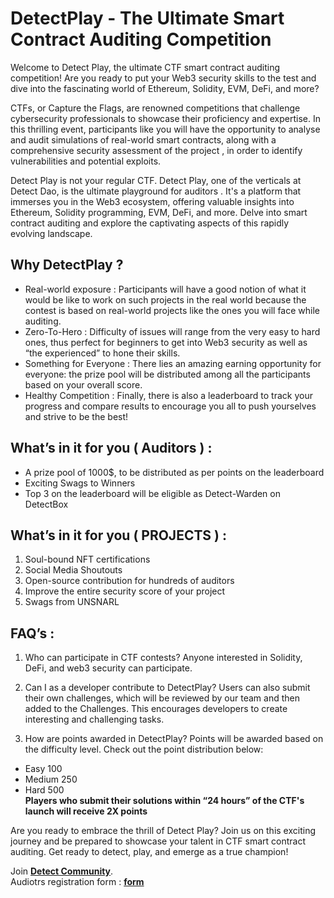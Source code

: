 # DetectPlay - The Ultimate Smart Contract Auditing Competition

Welcome to Detect Play, the ultimate CTF smart contract auditing competition! Are you ready to put your Web3 security skills to the test and dive into the fascinating world of Ethereum, Solidity, EVM, DeFi, and more?

CTFs, or Capture the Flags, are renowned competitions that challenge cybersecurity professionals to showcase their proficiency and expertise. In this thrilling event, participants like you will have the opportunity to analyse and audit simulations of real-world smart contracts, along with a comprehensive security assessment of the project , in order to identify vulnerabilities and potential exploits.

Detect Play is not your regular CTF. Detect Play, one of the verticals at Detect Dao, is the ultimate playground for auditors . It's a platform that immerses you in the Web3 ecosystem, offering valuable insights into Ethereum, Solidity programming, EVM, DeFi, and more. Delve into smart contract auditing and explore the captivating aspects of this rapidly evolving landscape.

## Why DetectPlay ? 

- Real-world exposure : Participants will have a good notion of what it would be like to work on such projects in the real world because the contest is based on real-world projects like the ones you will face while auditing.
- Zero-To-Hero : Difficulty of issues will range from the very easy to hard ones, thus perfect for beginners to get into Web3 security as well as “the experienced” to hone their skills.
- Something for Everyone : There lies an amazing earning opportunity for everyone: the prize pool will be distributed among all the participants based on your overall score.
- Healthy Competition : Finally, there is also a leaderboard to track your  progress and compare results to encourage you all to push yourselves and strive to be the best!

## What’s in it for you ( Auditors )  : 

- A prize pool of 1000$, to be distributed as per points on the leaderboard
- Exciting Swags to Winners
- Top 3 on the leaderboard will be eligible as Detect-Warden on DetectBox

## What’s in it for you ( PROJECTS ) : 
1. Soul-bound NFT certifications 
2. Social Media Shoutouts 
3. Open-source contribution for hundreds of auditors
4. Improve the entire security score of your project
5. Swags from UNSNARL

## FAQ’s : 

1. Who can participate in CTF contests?
Anyone interested in Solidity, DeFi, and web3 security can participate.

2. Can I as a developer contribute to DetectPlay?
Users can also submit their own challenges, which will be reviewed by our team and then added to the Challenges. This encourages developers to create interesting and challenging tasks.

3. How are points awarded in DetectPlay?
Points will be awarded based on the difficulty level. Check out the point distribution below:
- Easy 100
- Medium 250
- Hard 500 <br />
**Players who submit their solutions within “24 hours” of the CTF's launch will receive 2X points**

Are you ready to embrace the thrill of Detect Play? Join us on this exciting journey and be prepared to showcase your talent in CTF smart contract auditing. Get ready to detect, play, and emerge as a true champion!

Join **[Detect Community](https://t.me/detectcommunity)**. <br />
Audiotrs registration form : **[form](https://forms.gle/5qWc2sKxSmYt1Ent8)**
